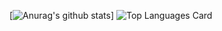 [![Anurag's github stats](https://github-readme-stats.vercel.app/api?username=NakaYou)]
![Top Languages Card](https://github-readme-stats.vercel.app/api/top-langs/?username=NakaYou)